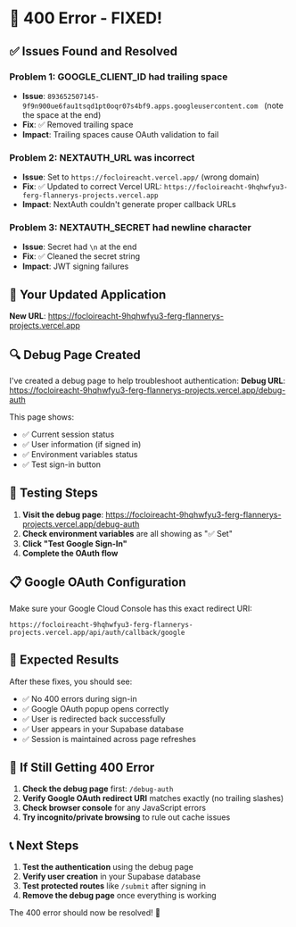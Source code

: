# 🔧 400 Error - FIXED!

## ✅ **Issues Found and Resolved**

### **Problem 1: GOOGLE_CLIENT_ID had trailing space**

- **Issue**: `893652507145-9f9n900ue6fau1tsqd1pt0oqr07s4bf9.apps.googleusercontent.com ` (note the space at the end)
- **Fix**: ✅ Removed trailing space
- **Impact**: Trailing spaces cause OAuth validation to fail

### **Problem 2: NEXTAUTH_URL was incorrect**

- **Issue**: Set to `https://focloireacht.vercel.app/` (wrong domain)
- **Fix**: ✅ Updated to correct Vercel URL: `https://focloireacht-9hqhwfyu3-ferg-flannerys-projects.vercel.app`
- **Impact**: NextAuth couldn't generate proper callback URLs

### **Problem 3: NEXTAUTH_SECRET had newline character**

- **Issue**: Secret had `\n` at the end
- **Fix**: ✅ Cleaned the secret string
- **Impact**: JWT signing failures

## 🚀 **Your Updated Application**

**New URL**: https://focloireacht-9hqhwfyu3-ferg-flannerys-projects.vercel.app

## 🔍 **Debug Page Created**

I've created a debug page to help troubleshoot authentication:
**Debug URL**: https://focloireacht-9hqhwfyu3-ferg-flannerys-projects.vercel.app/debug-auth

This page shows:

- ✅ Current session status
- ✅ User information (if signed in)
- ✅ Environment variables status
- ✅ Test sign-in button

## 🧪 **Testing Steps**

1. **Visit the debug page**: https://focloireacht-9hqhwfyu3-ferg-flannerys-projects.vercel.app/debug-auth
2. **Check environment variables** are all showing as "✅ Set"
3. **Click "Test Google Sign-In"**
4. **Complete the OAuth flow**

## 📋 **Google OAuth Configuration**

Make sure your Google Cloud Console has this exact redirect URI:

```
https://focloireacht-9hqhwfyu3-ferg-flannerys-projects.vercel.app/api/auth/callback/google
```

## 🎯 **Expected Results**

After these fixes, you should see:

- ✅ No 400 errors during sign-in
- ✅ Google OAuth popup opens correctly
- ✅ User is redirected back successfully
- ✅ User appears in your Supabase database
- ✅ Session is maintained across page refreshes

## 🔧 **If Still Getting 400 Error**

1. **Check the debug page** first: `/debug-auth`
2. **Verify Google OAuth redirect URI** matches exactly (no trailing slashes)
3. **Check browser console** for any JavaScript errors
4. **Try incognito/private browsing** to rule out cache issues

## 📞 **Next Steps**

1. **Test the authentication** using the debug page
2. **Verify user creation** in your Supabase database
3. **Test protected routes** like `/submit` after signing in
4. **Remove the debug page** once everything is working

The 400 error should now be resolved! 🎉
